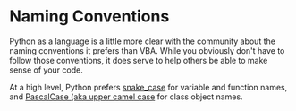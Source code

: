 # Naming Conventions

Python as a language is a little more clear with the community about the naming conventions it prefers than VBA. While you obviously don't have to follow those conventions, it does serve to help others be able to make sense of your code.

At a high level, Python prefers [snake_case](https://en.m.wikipedia.org/wiki/Snake_case) for variable and function names, and [PascalCase (aka upper camel case](https://en.m.wikipedia.org/wiki/Camel_case) for class object names.